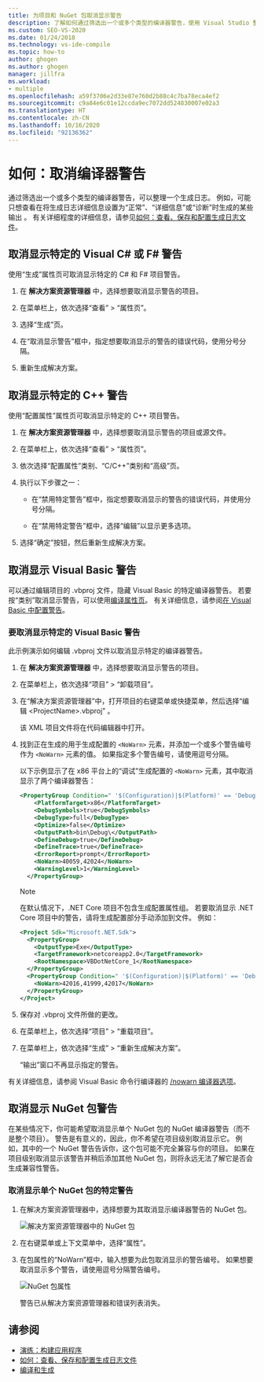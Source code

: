 ```yaml
---
title: 为项目和 NuGet 包取消显示警告
description: 了解如何通过筛选出一个或多个类型的编译器警告，使用 Visual Studio 整理生成日志。
ms.custom: SEO-VS-2020
ms.date: 01/24/2018
ms.technology: vs-ide-compile
ms.topic: how-to
author: ghogen
ms.author: ghogen
manager: jillfra
ms.workload:
- multiple
ms.openlocfilehash: a59f3706e2d33e87e760d2b88c4c7ba78eca4ef2
ms.sourcegitcommit: c9a84e6c01e12ccda9ec7072dd524830007e02a3
ms.translationtype: HT
ms.contentlocale: zh-CN
ms.lasthandoff: 10/16/2020
ms.locfileid: "92136362"
---
```

# <a name="how-to-suppress-compiler-warnings"></a>如何：取消编译器警告

通过筛选出一个或多个类型的编译器警告，可以整理一个生成日志。 例如，可能只想查看在将生成日志详细信息设置为“正常”、“详细信息”或“诊断”时生成的某些输出  。 有关详细程度的详细信息，请参见[如何：查看、保存和配置生成日志文件](../ide/how-to-view-save-and-configure-build-log-files.md)。

## <a name="suppress-specific-warnings-for-visual-c-or-f"></a>取消显示特定的 Visual C# 或 F\# 警告

使用“生成”属性页可取消显示特定的 C# 和 F# 项目警告。

1. 在 **解决方案资源管理器** 中，选择想要取消显示警告的项目。

1. 在菜单栏上，依次选择“查看” > “属性页”。

1. 选择“生成”页。

1. 在“取消显示警告”框中，指定想要取消显示的警告的错误代码，使用分号分隔。

1. 重新生成解决方案。

## <a name="suppress-specific-warnings-for-c"></a>取消显示特定的 C++ 警告

使用“配置属性”属性页可取消显示特定的 C++ 项目警告。

1. 在 **解决方案资源管理器** 中，选择想要取消显示警告的项目或源文件。

1. 在菜单栏上，依次选择“查看” > “属性页”。

1. 依次选择“配置属性”类别、“C/C++”类别和“高级”页。

1. 执行以下步骤之一：

    - 在“禁用特定警告”框中，指定想要取消显示的警告的错误代码，并使用分号分隔。

    - 在“禁用特定警告”框中，选择“编辑”以显示更多选项。

1. 选择“确定”按钮，然后重新生成解决方案。

## <a name="suppress-warnings-for-visual-basic"></a>取消显示 Visual Basic 警告

可以通过编辑项目的 .vbproj 文件，隐藏 Visual Basic 的特定编译器警告。 若要按“类别”取消显示警告，可以使用[编译属性页](../ide/reference/compile-page-project-designer-visual-basic.md)。 有关详细信息，请参阅[在 Visual Basic 中配置警告](../ide/configuring-warnings-in-visual-basic.md)。

### <a name="to-suppress-specific-warnings-for-visual-basic"></a>要取消显示特定的 Visual Basic 警告

此示例演示如何编辑 .vbproj 文件以取消显示特定的编译器警告。

1. 在 **解决方案资源管理器** 中，选择想要取消显示警告的项目。

1. 在菜单栏上，依次选择“项目” > “卸载项目”。

1. 在“解决方案资源管理器”中，打开项目的右键菜单或快捷菜单，然后选择“编辑 \<ProjectName>.vbproj” 。

    该 XML 项目文件将在代码编辑器中打开。

1. 找到正在生成的用于生成配置的 `<NoWarn>` 元素，并添加一个或多个警告编号作为 `<NoWarn>` 元素的值。 如果指定多个警告编号，请使用逗号分隔。

     以下示例显示了在 x86 平台上的“调试”生成配置的 `<NoWarn>` 元素，其中取消显示了两个编译器警告：

    ```xml
    <PropertyGroup Condition=" '$(Configuration)|$(Platform)' == 'Debug|x86' ">
        <PlatformTarget>x86</PlatformTarget>
        <DebugSymbols>true</DebugSymbols>
        <DebugType>full</DebugType>
        <Optimize>false</Optimize>
        <OutputPath>bin\Debug\</OutputPath>
        <DefineDebug>true</DefineDebug>
        <DefineTrace>true</DefineTrace>
        <ErrorReport>prompt</ErrorReport>
        <NoWarn>40059,42024</NoWarn>
        <WarningLevel>1</WarningLevel>
      </PropertyGroup>
    ```

   > [!NOTE]
   > 在默认情况下，.NET Core 项目不包含生成配置属性组。 若要取消显示 .NET Core 项目中的警告，请将生成配置部分手动添加到文件。 例如：
   >
   > ```xml
   > <Project Sdk="Microsoft.NET.Sdk">
   >   <PropertyGroup>
   >     <OutputType>Exe</OutputType>
   >     <TargetFramework>netcoreapp2.0</TargetFramework>
   >     <RootNamespace>VBDotNetCore_1</RootNamespace>
   >   </PropertyGroup>
   >   <PropertyGroup Condition=" '$(Configuration)|$(Platform)' == 'Debug|AnyCPU' ">
   >     <NoWarn>42016,41999,42017</NoWarn>
   >   </PropertyGroup>
   > </Project>
   > ```

1. 保存对 .vbproj 文件所做的更改。

1. 在菜单栏上，依次选择“项目” > “重载项目”。

1. 在菜单栏上，依次选择“生成” > “重新生成解决方案”。

    “输出”窗口不再显示指定的警告。

有关详细信息，请参阅 Visual Basic 命令行编译器的 [/nowarn 编译器选项](/dotnet/visual-basic/reference/command-line-compiler/nowarn)。

## <a name="suppress-warnings-for-nuget-packages"></a>取消显示 NuGet 包警告

在某些情况下，你可能希望取消显示单个 NuGet 包的 NuGet 编译器警告（而不是整个项目）。 警告是有意义的，因此，你不希望在项目级别取消显示它。 例如，其中的一个 NuGet 警告告诉你，这个包可能不完全兼容与你的项目。 如果在项目级别取消显示该警告并稍后添加其他 NuGet 包，则将永远无法了解它是否会生成兼容性警告。

### <a name="to-suppress-a-specific-warning-for-a-single-nuget-package"></a>取消显示单个 NuGet 包的特定警告

1. 在解决方案资源管理器中，选择想要为其取消显示编译器警告的 NuGet 包。

   ![解决方案资源管理器中的 NuGet 包](media/nuget-package-with-warning.png)

1. 在右键菜单或上下文菜单中，选择“属性”。

1. 在包属性的“NoWarn”框中，输入想要为此包取消显示的警告编号。 如果想要取消显示多个警告，请使用逗号分隔警告编号。

   ![NuGet 包属性](media/nuget-properties-nowarn.png)

   警告已从解决方案资源管理器和错误列表消失。

## <a name="see-also"></a>请参阅

- [演练：构建应用程序](../ide/walkthrough-building-an-application.md)
- [如何：查看、保存和配置生成日志文件](../ide/how-to-view-save-and-configure-build-log-files.md)
- [编译和生成](../ide/compiling-and-building-in-visual-studio.md)
